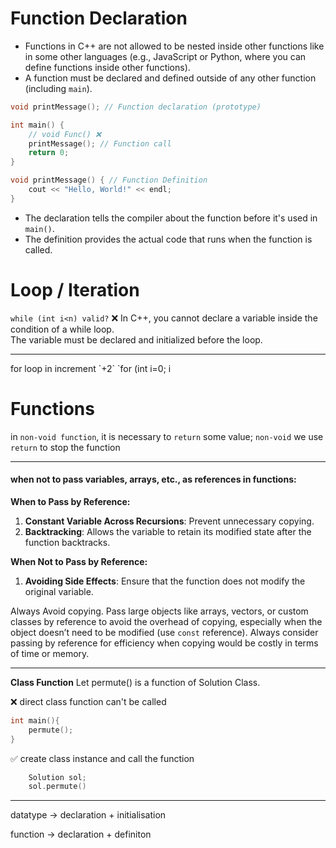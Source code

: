 
# Function Declaration

- Functions in C++ are not allowed to be nested inside other functions like in some other languages (e.g., JavaScript or Python, where you can define functions inside other functions).
- A function must be declared and defined outside of any other function (including `main`).

```cpp
void printMessage(); // Function declaration (prototype)

int main() {
	// void Func() ❌
    printMessage(); // Function call
    return 0;
}

void printMessage() { // Function Definition
    cout << "Hello, World!" << endl;
}
```


- The declaration tells the compiler about the function before it's used in `main()`.
- The definition provides the actual code that runs when the function is called.

# Loop / Iteration
`while (int i<n) valid?` ❌ In C++, you cannot declare a variable inside the condition of a while loop.\
 The variable must be declared and initialized before the loop.
 
 <hr>
for loop in increment `+2`
`for (int i=0; i<n; i+=2`

---
# Functions

in `non-void function`, it is necessary to `return` some value;
`non-void` we use `return` to stop the function

---

#### when not to pass variables, arrays, etc., as references in functions:

**When to Pass by Reference:**
1. **Constant Variable Across Recursions**:  Prevent unnecessary copying.
2. **Backtracking**: Allows the variable to retain its modified state after the function backtracks.

**When Not to Pass by Reference:** 
1. **Avoiding Side Effects**: Ensure that the function does not modify the original variable.

Always Avoid copying.
Pass large objects like arrays, vectors, or custom classes by reference to avoid the overhead of copying, especially when the object doesn’t need to be modified (use `const` reference). Always consider passing by reference for efficiency when copying would be costly in terms of time or memory.
<hr>

**Class Function**
Let permute() is a function of Solution Class.

❌ direct class function can't be called
```cpp
int main(){
    permute();
}
```

✅ create class instance and call the function
```cpp
    Solution sol; 
    sol.permute()
```
<hr>

datatype -> declaration + initialisation

function -> declaration + definiton
